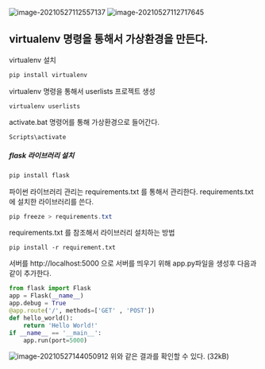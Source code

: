 ![image-20210527112557137](https://user-images.githubusercontent.com/25717861/119756391-729f6d00-bede-11eb-94ba-7ce05968d862.png)
![image-20210527112717645](https://user-images.githubusercontent.com/25717861/119756443-8519a680-bede-11eb-8b9f-cd46ec2e7791.png)
## virtualenv 명령을 통해서 가상환경을 만든다.
virtualenv 설치
```powershell
pip install virtualenv
```
virtualenv 명령을 통해서 userlists 프로젝트 생성
```
virtualenv userlists
```
activate.bat 명령어를 통해 가상환경으로 들어간다.
```
Scripts\activate
```
##### flask 라이브러리 설치
```powershell
pip install flask 
```
파이썬 라이브러리 관리는 requirements.txt 를 통해서 관리한다.
requirements.txt  에 설치한 라이브러리를 쓴다.
```powershell
pip freeze > requirements.txt
```
requirements.txt 를 참조해서 라이브러리 설치하는 방법
```
pip install -r requirement.txt
```
서버를 http://localhost:5000 으로 서버를 띄우기 위해 app.py파일을 생성후 다음과 같이 추가한다.
```python
from flask import Flask
app = Flask(__name__)
app.debug = True
@app.route('/', methods=['GET' , 'POST'])
def hello_world():
    return 'Hello World!'
if __name__ == '__main__':
    app.run(port=5000)
```
![image-20210527144050912](https://user-images.githubusercontent.com/25717861/119772114-a5a32a00-bef9-11eb-9b0f-3f48f7e2c980.png)
위와 같은 결과를 확인할 수 있다.
(32kB)
